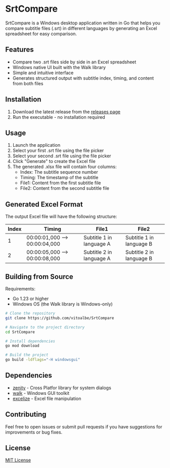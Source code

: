# SrtCompare

SrtCompare is a Windows desktop application written in Go that helps you compare subtitle files (.srt) in different languages by generating an Excel spreadsheet for easy comparison.

## Features

- Compare two .srt files side by side in an Excel spreadsheet
- Windows native UI built with the Walk library
- Simple and intuitive interface
- Generates structured output with subtitle index, timing, and content from both files

## Installation

1. Download the latest release from the [releases page](https://github.com/vitoalbe/SrtCompare/releases)
2. Run the executable - no installation required

## Usage

1. Launch the application
2. Select your first .srt file using the file picker
3. Select your second .srt file using the file picker
4. Click "Generate" to create the Excel file
5. The generated .xlsx file will contain four columns:
   - Index: The subtitle sequence number
   - Timing: The timestamp of the subtitle
   - File1: Content from the first subtitle file
   - File2: Content from the second subtitle file

## Generated Excel Format

The output Excel file will have the following structure:

| Index | Timing           | File1        | File2        |
|-------|-----------------|--------------|--------------|
| 1     | 00:00:01,000 --> 00:00:04,000 | Subtitle 1 in language A | Subtitle 1 in language B |
| 2     | 00:00:05,000 --> 00:00:08,000 | Subtitle 2 in language A | Subtitle 2 in language B |

## Building from Source

Requirements:
- Go 1.23 or higher
- Windows OS (the Walk library is Windows-only)

```bash
# Clone the repository
git clone https://github.com/vitoalbe/SrtCompare

# Navigate to the project directory
cd SrtCompare

# Install dependencies
go mod download

# Build the project
go build -ldflags="-H windowsgui"
```

## Dependencies

- [zenity](https://github.com/ncruces/zenity) - Cross Platfor library for system dialogs
- [walk](https://github.com/lxn/walk) - Windows GUI toolkit
- [excelize](https://github.com/qax-os/excelize) - Excel file manipulation

## Contributing

Feel free to open issues or submit pull requests if you have suggestions for improvements or bug fixes.

## License

[MIT License](LICENSE)